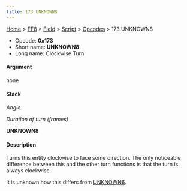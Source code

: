 ```yaml
---
title: 173 UNKNOWN8
---
```


[Home](Main%20Page.md) > [FF8](FF8.md) > [Field](FF8/Field.md) > [Script](FF8/Field/Script.md) > [Opcodes](FF8/Field/Script/Opcodes.md) > 173 UNKNOWN8

-   Opcode: **0x173**
-   Short name: **UNKNOWN8**
-   Long name: Clockwise Turn

#### Argument

none

#### Stack

  
*Angle*

*Duration of turn (frames)*

**UNKNOWN8**

#### Description

Turns this entity clockwise to face some direction. The only noticeable
difference between this and the other turn functions is that the turn is
always clockwise.

It is unknown how this differs from [UNKNOWN6][].

  [UNKNOWN6]: FF8/Field/Script/Opcodes/171%20UNKNOWN6.md "wikilink"
